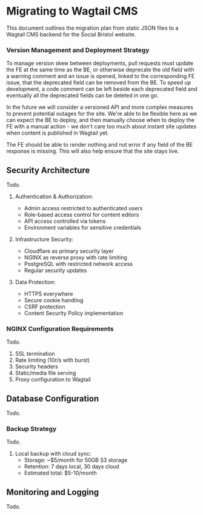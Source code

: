 # Migrating to Wagtail CMS

This document outlines the migration plan from static JSON files to a Wagtail CMS backend for the Social Bristol website.

### Version Management and Deployment Strategy

To manage version skew between deployments, pull requests must update the FE at the same time as the BE, or otherwise deprecate the old field with a warning comment and an issue is opened, linked to the corresponding FE issue, that the deprecated field can be removed from the BE. To speed up development, a code comment can be left beside each deprecated field and eventually all the deprecated fields can be deleted in one go.

In the future we will consider a versioned API and more complex measures to prevent potential outages for the site. We're able to be flexible here as we can expect the BE to deploy, and then manually choose when to deploy the FE with a manual action - we don't care too much about instant site updates when content is published in Wagtail yet.

The FE should be able to render nothing and not error if any field of the BE response is missing. This will also help ensure that the site stays live.


## Security Architecture

Todo.

1. Authentication & Authorization:
   - Admin access restricted to authenticated users
   - Role-based access control for content editors
   - API access controlled via tokens
   - Environment variables for sensitive credentials

2. Infrastructure Security:
   - Cloudflare as primary security layer
   - NGINX as reverse proxy with rate limiting
   - PostgreSQL with restricted network access
   - Regular security updates

3. Data Protection:
   - HTTPS everywhere
   - Secure cookie handling
   - CSRF protection
   - Content Security Policy implementation

### NGINX Configuration Requirements

Todo.

1. SSL termination
2. Rate limiting (10r/s with burst)
3. Security headers
4. Static/media file serving
5. Proxy configuration to Wagtail

## Database Configuration

Todo.

### Backup Strategy

Todo.

1. Local backup with cloud sync:
   - Storage: ~$5/month for 50GB S3 storage
   - Retention: 7 days local, 30 days cloud
   - Estimated total: $5-10/month

## Monitoring and Logging

Todo.
